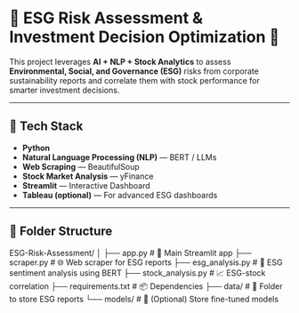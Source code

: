 # 🌿 ESG Risk Assessment & Investment Decision Optimization 🚀

This project leverages **AI + NLP + Stock Analytics** to assess **Environmental, Social, and Governance (ESG)** risks from corporate sustainability reports and correlate them with stock performance for smarter investment decisions.

---

## 🔧 Tech Stack

- **Python**
- **Natural Language Processing (NLP)** — BERT / LLMs
- **Web Scraping** — BeautifulSoup
- **Stock Market Analysis** — yFinance
- **Streamlit** — Interactive Dashboard
- **Tableau (optional)** — For advanced ESG dashboards

---

## 📂 Folder Structure

ESG-Risk-Assessment/ │ ├── app.py # 🚀 Main Streamlit app ├── scraper.py # 🌐 Web scraper for ESG reports ├── esg_analysis.py # 🤖 ESG sentiment analysis using BERT ├── stock_analysis.py # 📈 ESG-stock correlation ├── requirements.txt # 📦 Dependencies ├── data/ # 📁 Folder to store ESG reports └── models/ # 💾 (Optional) Store fine-tuned models
